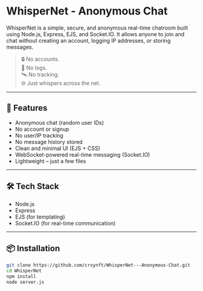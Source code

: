 # WhisperNet - Anonymous Chat

WhisperNet is a simple, secure, and anonymous real-time chatroom built using Node.js, Express, EJS, and Socket.IO. It allows anyone to join and chat without creating an account, logging IP addresses, or storing messages.

> 🔒 No accounts.  
> 🧠 No logs.  
> 🛰️ No tracking.  
> 🌐 Just whispers across the net.

---

## 🚀 Features

- Anonymous chat (random user IDs)
- No account or signup
- No user/IP tracking
- No message history stored
- Clean and minimal UI (EJS + CSS)
- WebSocket-powered real-time messaging (Socket.IO)
- Lightweight – just a few files

---

## 🛠 Tech Stack

- Node.js
- Express
- EJS (for templating)
- Socket.IO (for real-time communication)

---

## 📦 Installation

```bash
git clone https://github.com/crxynft/WhisperNet---Anonymous-Chat.git
cd WhisperNet
npm install
node server.js

